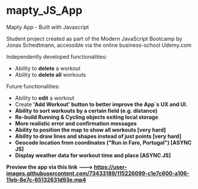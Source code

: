 # mapty_JS_App

Mapty App - Built with Javascript <br>

Student project created as part of the Modern JavaScript Bootcamp by Jonas Schedtmann, accessible via the online business-school Udemy.com <br>

Independently developed functionalities:

- Ability to <b>delete</b> a workout
- Ability to <b>delete all</b> workouts

Future functionalities: <br>

- Ability to <b>edit</b> a workout
- Create <b>'Add Workout'<b> button to better improve the App`s UX and UI.
- Ability to <b>sort</b> workouts by a certain field (e.g. distance)
- <b>Re-build</b> Running & Cycling objects exiting local storage
- More realistic error and confirmation <b>messages</b>
- Ability to position the map to show all workouts [very hard]
- Ability to <b>draw lines and shapes</b> instead of just points [very hard]
- <b>Geocode</b> location from coordinates ("Run in Faro, Portugal") [ASYNC JS]
- <b>Display weather data</b> for workout time and place [ASYNC JS]

Preview the app via this link --->
https://user-images.githubusercontent.com/73433189/115226099-c1e7c600-a106-11eb-8e7c-65132631d93e.mp4
